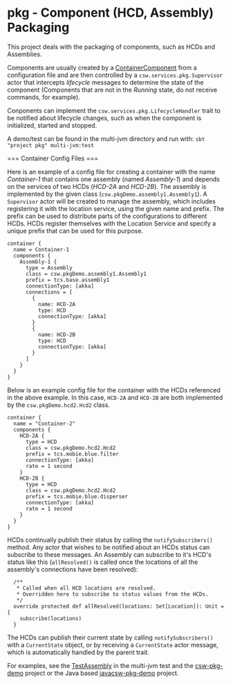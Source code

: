 pkg - Component (HCD, Assembly) Packaging
=========================================

This project deals with the packaging of components, such as HCDs and Assemblies.

Components are usually created by a [ContainerComponent](src/main/scala/csw/services/pkg/ContainerComponent.scala) from a configuration file
and are then controlled by a `csw.services.pkg.Supervisor` actor that intercepts *lifecycle* messages
to determine the state of the component (Components that are not in the *Running* state, do not
receive commands, for example).

Conponents can implement the `csw.services.pkg.LifecycleHandler` trait to be notified about
lifecycle changes, such as when the component is initialized, started and stopped.

A demo/test can be found in the multi-jvm directory and run with:
```sbt "project pkg" multi-jvm:test```

=== Container Config Files ===

Here is an example of a config file for creating a container with the name *Container-1* that
contains one assembly (named *Assembly-1*) and depends on the services of two HCDs (*HCD-2A* and *HCD-2B*).
The assembly is implemented by the given class (`csw.pkgDemo.assembly1.Assembly1`).
A `Supervisor` actor will be created to manage the assembly, which includes registering it with the
location service, using the given name and prefix. The prefix can be used to distribute parts of the
configurations to different HCDs. HCDs register themselves with the Location Service and specify a unique
prefix that can be used for this purpose.

```
container {
  name = Container-1
  components {
    Assembly-1 {
      type = Assembly
      class = csw.pkgDemo.assembly1.Assembly1
      prefix = tcs.base.assembly1
      connectionType: [akka]
      connections = [
        {
          name: HCD-2A
          type: HCD
          connectionType: [akka]
        }
        {
          name: HCD-2B
          type: HCD
          connectionType: [akka]
        }
      ]
    }
  }
}
```

Below is an example config file for the container with the HCDs referenced in the above example.
In this case, `HCD-2A` and `HCD-2B` are both implemented by the `csw.pkgDemo.hcd2.Hcd2` class.

```
container {
  name = "Container-2"
  components {
    HCD-2A {
      type = HCD
      class = csw.pkgDemo.hcd2.Hcd2
      prefix = tcs.mobie.blue.filter
      connectionType: [akka]
      rate = 1 second
    }
    HCD-2B {
      type = HCD
      class = csw.pkgDemo.hcd2.Hcd2
      prefix = tcs.mobie.blue.disperser
      connectionType: [akka]
      rate = 1 second
    }
  }
}
```

HCDs continually publish their status by calling the `notifySubscribers()` method.
Any actor that wishes to be notified about an HCDs status can subscribe to these messages.
An Assembly can subscribe to it's HCD's status like this (`allResolved()` is called once the
locations of all the assembly's connections have been resolved):

```
  /**
   * Called when all HCD locations are resolved.
   * Overridden here to subscribe to status values from the HCDs.
   */
  override protected def allResolved(locations: Set[Location]): Unit = {
    subscribe(locations)
  }

```

The HCDs can publish their current state by calling `notifySubscribers()` with a `CurrentState` object, or
by receiving a `CurrentState` actor message, which is automatically handled by the parent trait.

For examples, see the [TestAssembly](src/multi-jvm/scala/csw/services/pkg/TestAssembly.scala) in the multi-jvm test
and the [csw-pkg-demo](https://github.com/tmtsoftware/csw-pkg-demo) project or the Java based
[javacsw-pkg-demo](https://github.com/tmtsoftware/javacsw-pkg-demo) project.